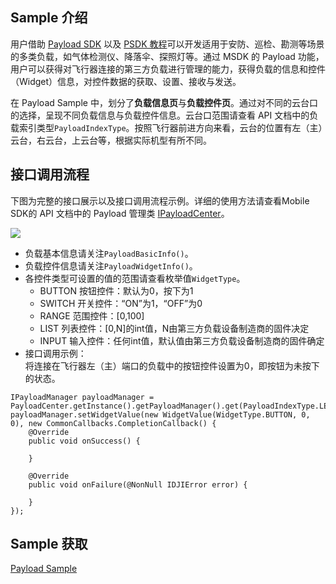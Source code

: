 ## Sample 介绍

用户借助 [Payload SDK](https://developer.dji.com/cn/payload-sdk/) 以及 [PSDK 教程](https://developer.dji.com/doc/payload-sdk-tutorial/cn/)可以开发适用于安防、巡检、勘测等场景的多类负载，如气体检测仪、降落伞、探照灯等。通过 MSDK 的 Payload 功能，用户可以获得对飞行器连接的第三方负载进行管理的能力，获得负载的信息和控件（Widget）信息，对控件数据的获取、设置、接收与发送。

在 Payload Sample 中，划分了**负载信息页**与**负载控件页**。通过对不同的云台口的选择，呈现不同负载信息与负载控件信息。云台口范围请查看 API 文档中的负载索引类型`PayloadIndexType`。按照飞行器前进方向来看，云台的位置有左（主）云台，右云台，上云台等，根据实际机型有所不同。

## 接口调用流程
下图为完整的接口展示以及接口调用流程示例。详细的使用方法请查看Mobile SDK的 API 文档中的 Payload 管理类 [IPayloadCenter](https://developer.dji.com/cn/api-reference-v5/android-api/Components/IPayloadCenter/IPayloadCenter.html)。

![](https://terra-1-g.djicdn.com/71a7d383e71a4fb8887a310eb746b47f/msdk/Documentation/V5.2/payload-api-4.png)

* 负载基本信息请关注`PayloadBasicInfo()`。
* 负载控件信息请关注`PayloadWidgetInfo()`。
* 各控件类型可设置的值的范围请查看枚举值`WidgetType`。
  * BUTTON 按钮控件：默认为0，按下为1
  * SWITCH 开关控件：“ON”为1，“OFF”为0
  * RANGE 范围控件：[0,100]
  * LIST 列表控件：[0,N]的int值，N由第三方负载设备制造商的固件决定
  * INPUT 输入控件：任何int值，默认值由第三方负载设备制造商的固件确定
* 接口调用示例：<br/>
  将连接在飞行器左（主）端口的负载中的按钮控件设置为0，即按钮为未按下的状态。

```
IPayloadManager payloadManager = PayloadCenter.getInstance().getPayloadManager().get(PayloadIndexType.LEFT_OR_MAIN);
payloadManager.setWidgetValue(new WidgetValue(WidgetType.BUTTON, 0, 0), new CommonCallbacks.CompletionCallback() {
    @Override
    public void onSuccess() {

    }

    @Override
    public void onFailure(@NonNull IDJIError error) {

    }
});
```

## Sample 获取

[Payload Sample](https://github.com/dji-sdk/Mobile-SDK-Android-V5/tree/dev-sdk-main/SampleCode-V5/android-sdk-v5-sample/src/main/java/dji/sampleV5/aircraft)

